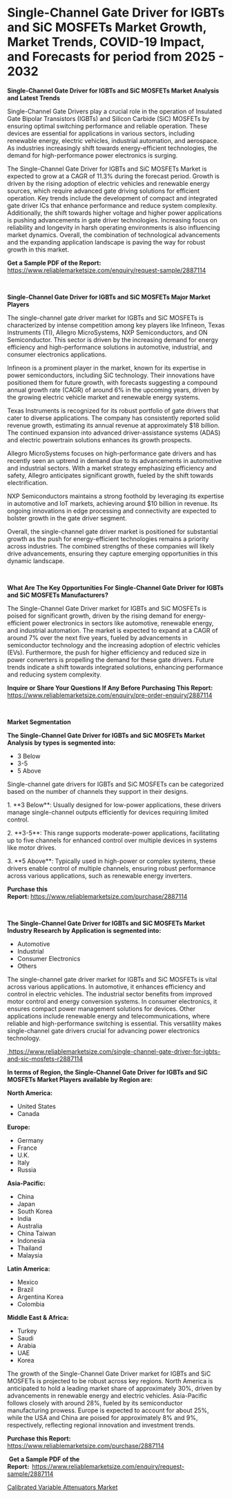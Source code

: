<p><h1>Single-Channel Gate Driver for IGBTs and SiC MOSFETs Market Growth, Market Trends, COVID-19 Impact, and Forecasts for period from 2025 - 2032</h1></p><p><strong>Single-Channel Gate Driver for IGBTs and SiC MOSFETs Market Analysis and Latest Trends</strong></p>
<p><p>Single-Channel Gate Drivers play a crucial role in the operation of Insulated Gate Bipolar Transistors (IGBTs) and Silicon Carbide (SiC) MOSFETs by ensuring optimal switching performance and reliable operation. These devices are essential for applications in various sectors, including renewable energy, electric vehicles, industrial automation, and aerospace. As industries increasingly shift towards energy-efficient technologies, the demand for high-performance power electronics is surging.</p><p>The Single-Channel Gate Driver for IGBTs and SiC MOSFETs Market is expected to grow at a CAGR of 11.3% during the forecast period. Growth is driven by the rising adoption of electric vehicles and renewable energy sources, which require advanced gate driving solutions for efficient operation. Key trends include the development of compact and integrated gate driver ICs that enhance performance and reduce system complexity. Additionally, the shift towards higher voltage and higher power applications is pushing advancements in gate driver technologies. Increasing focus on reliability and longevity in harsh operating environments is also influencing market dynamics. Overall, the combination of technological advancements and the expanding application landscape is paving the way for robust growth in this market.</p></p>
<p><strong>Get a Sample PDF of the Report:&nbsp;</strong> <a href="https://www.reliablemarketsize.com/enquiry/request-sample/2887114?utm_campaign=3220&utm_medium=2&utm_source=Github&utm_content=ia&utm_term=13032025&utm_id=single-channel-gate-driver-for-igbts-and-sic-mosfets">https://www.reliablemarketsize.com/enquiry/request-sample/2887114</a></p>
<p>&nbsp;</p>
<p><strong>Single-Channel Gate Driver for IGBTs and SiC MOSFETs Major Market Players</strong></p>
<p><p>The single-channel gate driver market for IGBTs and SiC MOSFETs is characterized by intense competition among key players like Infineon, Texas Instruments (TI), Allegro MicroSystems, NXP Semiconductors, and ON Semiconductor. This sector is driven by the increasing demand for energy efficiency and high-performance solutions in automotive, industrial, and consumer electronics applications.</p><p>Infineon is a prominent player in the market, known for its expertise in power semiconductors, including SiC technology. Their innovations have positioned them for future growth, with forecasts suggesting a compound annual growth rate (CAGR) of around 6% in the upcoming years, driven by the growing electric vehicle market and renewable energy systems.</p><p>Texas Instruments is recognized for its robust portfolio of gate drivers that cater to diverse applications. The company has consistently reported solid revenue growth, estimating its annual revenue at approximately $18 billion. The continued expansion into advanced driver-assistance systems (ADAS) and electric powertrain solutions enhances its growth prospects.</p><p>Allegro MicroSystems focuses on high-performance gate drivers and has recently seen an uptrend in demand due to its advancements in automotive and industrial sectors. With a market strategy emphasizing efficiency and safety, Allegro anticipates significant growth, fueled by the shift towards electrification.</p><p>NXP Semiconductors maintains a strong foothold by leveraging its expertise in automotive and IoT markets, achieving around $10 billion in revenue. Its ongoing innovations in edge processing and connectivity are expected to bolster growth in the gate driver segment.</p><p>Overall, the single-channel gate driver market is positioned for substantial growth as the push for energy-efficient technologies remains a priority across industries. The combined strengths of these companies will likely drive advancements, ensuring they capture emerging opportunities in this dynamic landscape.</p></p>
<p>&nbsp;</p>
<p><strong>What Are The Key Opportunities For Single-Channel Gate Driver for IGBTs and SiC MOSFETs Manufacturers?</strong></p>
<p><p>The Single-Channel Gate Driver market for IGBTs and SiC MOSFETs is poised for significant growth, driven by the rising demand for energy-efficient power electronics in sectors like automotive, renewable energy, and industrial automation. The market is expected to expand at a CAGR of around 7% over the next five years, fueled by advancements in semiconductor technology and the increasing adoption of electric vehicles (EVs). Furthermore, the push for higher efficiency and reduced size in power converters is propelling the demand for these gate drivers. Future trends indicate a shift towards integrated solutions, enhancing performance and reducing system complexity.</p></p>
<p><strong>Inquire or Share Your Questions If Any Before Purchasing This Report:</strong> <a href="https://www.reliablemarketsize.com/enquiry/pre-order-enquiry/2887114?utm_campaign=3220&utm_medium=2&utm_source=Github&utm_content=ia&utm_term=13032025&utm_id=single-channel-gate-driver-for-igbts-and-sic-mosfets">https://www.reliablemarketsize.com/enquiry/pre-order-enquiry/2887114</a></p>
<p>&nbsp;</p>
<p><strong>Market Segmentation</strong></p>
<p><strong>The Single-Channel Gate Driver for IGBTs and SiC MOSFETs Market Analysis by types is segmented into:</strong></p>
<p><ul><li>3 Below</li><li>3-5</li><li>5 Above</li></ul></p>
<p><p>Single-channel gate drivers for IGBTs and SiC MOSFETs can be categorized based on the number of channels they support in their designs. </p><p>1. **3 Below**: Usually designed for low-power applications, these drivers manage single-channel outputs efficiently for devices requiring limited control.</p><p>   </p><p>2. **3-5**: This range supports moderate-power applications, facilitating up to five channels for enhanced control over multiple devices in systems like motor drives.</p><p>3. **5 Above**: Typically used in high-power or complex systems, these drivers enable control of multiple channels, ensuring robust performance across various applications, such as renewable energy inverters.</p></p>
<p><strong>Purchase this Report:&nbsp;</strong><a href="https://www.reliablemarketsize.com/purchase/2887114?utm_campaign=3220&utm_medium=2&utm_source=Github&utm_content=ia&utm_term=13032025&utm_id=single-channel-gate-driver-for-igbts-and-sic-mosfets">https://www.reliablemarketsize.com/purchase/2887114</a></p>
<p>&nbsp;</p>
<p><strong>The Single-Channel Gate Driver for IGBTs and SiC MOSFETs Market Industry Research by Application is segmented into:</strong></p>
<p><ul><li>Automotive</li><li>Industrial</li><li>Consumer Electronics</li><li>Others</li></ul></p>
<p><p>The single-channel gate driver market for IGBTs and SiC MOSFETs is vital across various applications. In automotive, it enhances efficiency and control in electric vehicles. The industrial sector benefits from improved motor control and energy conversion systems. In consumer electronics, it ensures compact power management solutions for devices. Other applications include renewable energy and telecommunications, where reliable and high-performance switching is essential. This versatility makes single-channel gate drivers crucial for advancing power electronics technology.</p></p>
<p><a href="https://www.reliablemarketsize.com/single-channel-gate-driver-for-igbts-and-sic-mosfets-r2887114?utm_campaign=3220&utm_medium=2&utm_source=Github&utm_content=ia&utm_term=13032025&utm_id=single-channel-gate-driver-for-igbts-and-sic-mosfets">&nbsp;https://www.reliablemarketsize.com/single-channel-gate-driver-for-igbts-and-sic-mosfets-r2887114</a></p>
<p><strong>In terms of Region, the Single-Channel Gate Driver for IGBTs and SiC MOSFETs Market Players available by Region are:</strong></p>
<p>
    <p> <strong> North America: </strong>
        <ul>
            <li>United States</li>
            <li>Canada</li>
        </ul>
        </p> 
    <p> <strong> Europe: </strong>
        <ul>
            <li>Germany</li>
            <li>France</li>
            <li>U.K.</li>
            <li>Italy</li>
            <li>Russia</li>
        </ul>
        </p> 
    <p> <strong> Asia-Pacific: </strong>
        <ul>
            <li>China</li>
            <li>Japan</li>
            <li>South Korea</li>
            <li>India</li>
            <li>Australia</li>
            <li>China Taiwan</li>
            <li>Indonesia</li>
            <li>Thailand</li>
            <li>Malaysia</li>
        </ul>
        </p> 
    <p> <strong> Latin America: </strong>
        <ul>
            <li>Mexico</li>
            <li>Brazil</li>
            <li>Argentina Korea</li>
            <li>Colombia</li>
        </ul>
        </p> 
    <p> <strong> Middle East & Africa: </strong>
        <ul>
            <li>Turkey</li>
            <li>Saudi</li>
            <li>Arabia</li>
            <li>UAE</li>
            <li>Korea</li>
        </ul>
    </p>
    </p>
<p><p>The growth of the Single-Channel Gate Driver market for IGBTs and SiC MOSFETs is projected to be robust across key regions. North America is anticipated to hold a leading market share of approximately 30%, driven by advancements in renewable energy and electric vehicles. Asia-Pacific follows closely with around 28%, fueled by its semiconductor manufacturing prowess. Europe is expected to account for about 25%, while the USA and China are poised for approximately 8% and 9%, respectively, reflecting regional innovation and investment trends.</p></p>
<p><strong>Purchase this Report: </strong><a href="https://www.reliablemarketsize.com/purchase/2887114?utm_campaign=3220&utm_medium=2&utm_source=Github&utm_content=ia&utm_term=13032025&utm_id=single-channel-gate-driver-for-igbts-and-sic-mosfets">https://www.reliablemarketsize.com/purchase/2887114</a></p>
<p>&nbsp;<strong>Get a Sample PDF of the Report:&nbsp;&nbsp;</strong><a href="https://www.reliablemarketsize.com/enquiry/request-sample/2887114?utm_campaign=3220&utm_medium=2&utm_source=Github&utm_content=ia&utm_term=13032025&utm_id=single-channel-gate-driver-for-igbts-and-sic-mosfets">https://www.reliablemarketsize.com/enquiry/request-sample/2887114</a></p>
<p><strong></strong></p>
<p><p><a href="https://github.com/shadnfamoza/Market-Research-Report-List-1/blob/main/calibrated-variable-attenuators-market.md?utm_campaign=3220&utm_medium=2&utm_source=Github&utm_content=ia&utm_term=13032025&utm_id=single-channel-gate-driver-for-igbts-and-sic-mosfets">Calibrated Variable Attenuators Market</a></p></p>